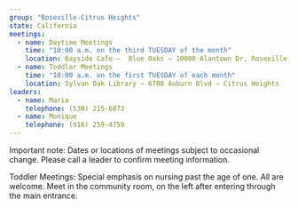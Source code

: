```yaml
---
group: "Roseville-Citrus Heights"
state: California
meetings:
  - name: Daytime Meetings
    time: "10:00 a.m. on the third TUESDAY of the month"
    location: Bayside Cafe –  Blue Oaks – 10000 Alantown Dr, Roseville, CA 95678
  - name: Toddler Meetings
    time: "10:00 a.m. on the first TUESDAY of each month"
    location: Sylvan Oak Library – 6700 Auburn Blvd – Citrus Heights
leaders:
  - name: Maria
    telephone: (530) 215-6873
  - name: Monique
    telephone: (916) 259-4759
---
```

Important note: Dates or locations of meetings subject to occasional change. Please call a leader to confirm meeting information.

Toddler Meetings: Special emphasis on nursing past the age of one. All are welcome. Meet in the community room, on the left after entering through the main entrance.
